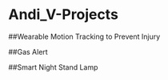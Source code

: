 # Andi_V-Projects

##Wearable Motion Tracking to Prevent Injury


##Gas Alert


##Smart Night Stand Lamp

